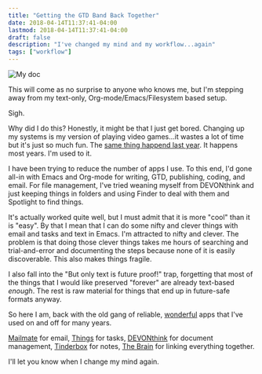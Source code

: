 ```yaml
---
title: "Getting the GTD Band Back Together"
date: 2018-04-14T11:37:41-04:00
lastmod: 2018-04-14T11:37:41-04:00
draft: false
description: "I've changed my mind and my workflow...again"
tags: ["workflow"]
---
```


<img src="/img/2018/band-back-together.png" alt="My doc"/>

This will come as no surprise to anyone who knows me, but I'm stepping away from my text-only, Org-mode/Emacs/Filesystem based setup. 

Sigh.

Why did I do this? Honestly, it might be that I just get bored. Changing up my systems is my version of playing video games...it wastes a lot of time but it's just so much fun. The [same thing happend last year](https://www.baty.net/2016/the-problems-i-have-with-org-mode-and-emacs/). It happens most years. I'm used to it.

I have been trying to reduce the number of apps I use. To this end, I'd gone all-in with Emacs and Org-mode for writing, GTD, publishing, coding, and email. For file management, I've tried weaning myself from DEVONthink and just keeping things in folders and using Finder to deal with them and Spotlight to find things. 

It's actually worked quite well, but I must admit that it is more "cool" than it is "easy". By that I mean that I can do some nifty and clever things with email and tasks and text in Emacs. I'm attracted to nifty and clever. The problem is that doing those clever things takes me hours of searching and trial-and-error and documenting the steps because none of it is easily discoverable. This also makes things fragile.

I also fall into the "But only text is future proof!" trap, forgetting that most of the things that I would like preserved "forever" are already text-based _enough_. The rest is raw material for things that end up in future-safe formats anyway.

So here I am, back with the old gang of reliable, [wonderful](/2017/wonderful-software/) apps that I've used on and off for many years.

[Mailmate](https://freron.com) for email,
[Things](https://culturedcode.com/things/) for tasks,  [DEVONthink](https://www.devontechnologies.com/products/devonthink/devonthink-pro-office.html) for document management,
[Tinderbox](http://www.eastgate.com/Tinderbox/) for notes, [The Brain](https://www.thebrain.com) for linking everything together.

I'll let you know when I change my mind again.
